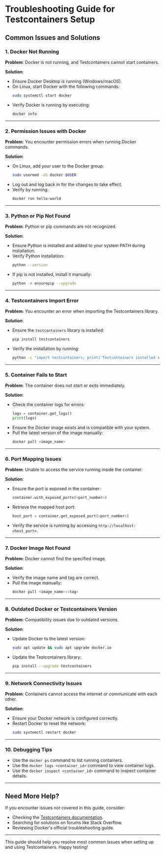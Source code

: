 # Troubleshooting Guide for Testcontainers Setup

## Common Issues and Solutions

### 1. Docker Not Running
**Problem**: Docker is not running, and Testcontainers cannot start containers.

**Solution**:
- Ensure Docker Desktop is running (Windows/macOS).
- On Linux, start Docker with the following commands:
  ```bash
  sudo systemctl start docker
  ```
- Verify Docker is running by executing:
  ```bash
  docker info
  ```

---

### 2. Permission Issues with Docker
**Problem**: You encounter permission errors when running Docker commands.

**Solution**:
- On Linux, add your user to the Docker group:
  ```bash
  sudo usermod -aG docker $USER
  ```
- Log out and log back in for the changes to take effect.
- Verify by running:
  ```bash
  docker run hello-world
  ```

---

### 3. Python or Pip Not Found
**Problem**: Python or pip commands are not recognized.

**Solution**:
- Ensure Python is installed and added to your system PATH during installation.
- Verify Python installation:
  ```bash
  python --version
  ```
- If pip is not installed, install it manually:
  ```bash
  python -m ensurepip --upgrade
  ```

---

### 4. Testcontainers Import Error
**Problem**: You encounter an error when importing the Testcontainers library.

**Solution**:
- Ensure the `testcontainers` library is installed:
  ```bash
  pip install testcontainers
  ```
- Verify the installation by running:
  ```bash
  python -c "import testcontainers; print('Testcontainers installed successfully!')"
  ```

---

### 5. Container Fails to Start
**Problem**: The container does not start or exits immediately.

**Solution**:
- Check the container logs for errors:
  ```python
  logs = container.get_logs()
  print(logs)
  ```
- Ensure the Docker image exists and is compatible with your system.
- Pull the latest version of the image manually:
  ```bash
  docker pull <image_name>
  ```

---

### 6. Port Mapping Issues
**Problem**: Unable to access the service running inside the container.

**Solution**:
- Ensure the port is exposed in the container:
  ```python
  container.with_exposed_ports(<port_number>)
  ```
- Retrieve the mapped host port:
  ```python
  host_port = container.get_exposed_port(<port_number>)
  ```
- Verify the service is running by accessing `http://localhost:<host_port>`.

---

### 7. Docker Image Not Found
**Problem**: Docker cannot find the specified image.

**Solution**:
- Verify the image name and tag are correct.
- Pull the image manually:
  ```bash
  docker pull <image_name>:<tag>
  ```

---

### 8. Outdated Docker or Testcontainers Version
**Problem**: Compatibility issues due to outdated versions.

**Solution**:
- Update Docker to the latest version:
  ```bash
  sudo apt update && sudo apt upgrade docker.io
  ```
- Update the Testcontainers library:
  ```bash
  pip install --upgrade testcontainers
  ```

---

### 9. Network Connectivity Issues
**Problem**: Containers cannot access the internet or communicate with each other.

**Solution**:
- Ensure your Docker network is configured correctly.
- Restart Docker to reset the network:
  ```bash
  sudo systemctl restart docker
  ```

---

### 10. Debugging Tips
- Use the `docker ps` command to list running containers.
- Use the `docker logs <container_id>` command to view container logs.
- Use the `docker inspect <container_id>` command to inspect container details.

---

## Need More Help?
If you encounter issues not covered in this guide, consider:
- Checking the [Testcontainers documentation](https://testcontainers.com/).
- Searching for solutions on forums like Stack Overflow.
- Reviewing Docker's official troubleshooting guide.

---

This guide should help you resolve most common issues when setting up and using Testcontainers. Happy testing!